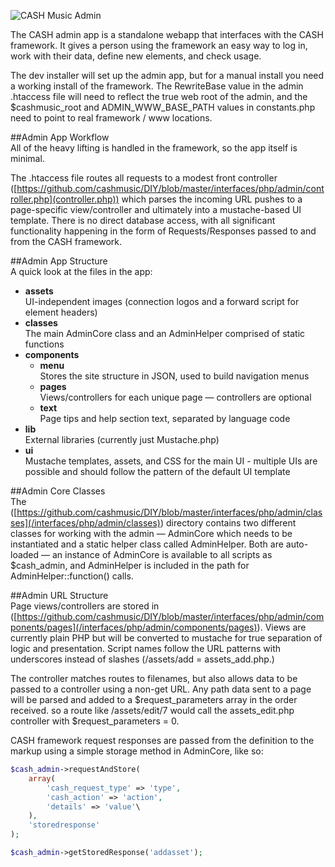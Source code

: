 ![CASH Music Admin](https://cashmusic.s3.amazonaws.com/permalink/images/readme_admin.jpg)

The CASH admin app is a standalone webapp that interfaces with the CASH framework. It 
gives a person using the framework an easy way to log in, work with their data, 
define new elements, and check usage.

The dev installer will set up the admin app, but for a manual install you need a 
working install of the framework. The RewriteBase value in the admin .htaccess 
file will need to reflect the true web root of the admin, and the $cashmusic_root 
and ADMIN_WWW_BASE_PATH values in constants.php need to point to real framework / 
www locations.  


##Admin App Workflow  
All of the heavy lifting is handled in the framework, so the app itself is minimal.

The .htaccess file routes all requests to a modest front controller 
([https://github.com/cashmusic/DIY/blob/master/interfaces/php/admin/controller.php](controller.php)) 
which parses the incoming URL pushes to a page-specific view/controller and ultimately 
into a mustache-based UI template. There is no direct database access, with all 
significant functionality happening in the form of Requests/Responses passed to 
and from the CASH framework.


##Admin App Structure  
A quick look at the files in the app: 

 - **assets** <br /> UI-independent images (connection logos and a forward script for element headers)
 - **classes** <br /> The main AdminCore class and an AdminHelper comprised of static functions
 - **components**
   - **menu** <br /> Stores the site structure in JSON, used to build navigation menus
   - **pages** <br /> Views/controllers for each unique page — controllers are optional
   - **text** <br /> Page tips and help section text, separated by language code
 - **lib** <br /> External libraries (currently just Mustache.php)
 - **ui** <br /> Mustache templates, assets, and CSS for the main UI - multiple UIs are 
   possible and should follow the pattern of the default UI template


##Admin Core Classes  
The ([https://github.com/cashmusic/DIY/blob/master/interfaces/php/admin/classes](/interfaces/php/admin/classes)) 
directory contains two different classes for working with the admin — AdminCore which 
needs to be instantiated and a static helper class called AdminHelper. Both are auto-
loaded — an instance of AdminCore is available to all scripts as $cash_admin, and 
AdminHelper is included in the path for AdminHelper::function() calls. 


##Admin URL Structure  
Page views/controllers are stored in 
([https://github.com/cashmusic/DIY/blob/master/interfaces/php/admin/components/pages](/interfaces/php/admin/components/pages)). 
Views are currently plain PHP but will be converted to mustache for true separation of 
logic and presentation. Script names follow the URL patterns with underscores instead 
of slashes (/assets/add = assets_add.php.) 

The controller matches routes to filenames, but also allows data to be passed to 
a controller using a non-get URL. Any path data sent to a page will be parsed and 
added to a $request_parameters array in the order received. so a route like 
/assets/edit/7 would call the assets\_edit.php controller with $request_parameters = 0.

CASH framework request responses are passed from the definition to the markup 
using a simple storage method in AdminCore, like so:  
  
```php
$cash_admin->requestAndStore(
	array(
		'cash_request_type' => 'type', 
		'cash_action' => 'action',
		'details' => 'value'\
	),
	'storedresponse'
);

$cash_admin->getStoredResponse('addasset');
```  
  

